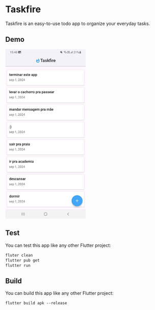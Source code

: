 # Taskfire

Taskfire is an easy-to-use todo app to organize your everyday tasks.

## Demo

<img src="doc/demo.jpg" width="50%" height="50%">

## Test

You can test this app like any other Flutter project:

```
fluter clean
flutter pub get
flutter run
```

## Build

You can build this app like any other Flutter project:

```
flutter build apk --release
```

